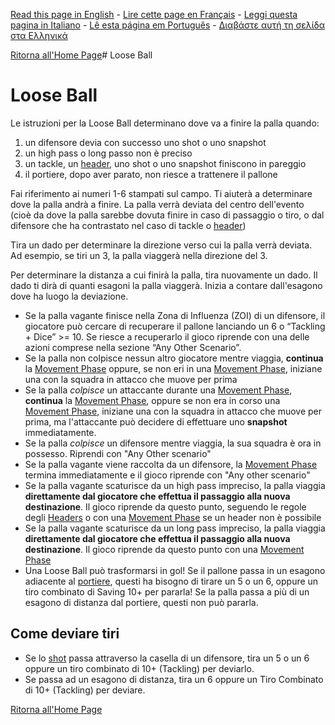 [Read this page in English](https://counterattackgame.github.io/wiki/loose_ball) - [Lire cette page en Français](https://counterattackgame.github.io/wiki/fr/loose_ball) - [Leggi questa pagina in Italiano](https://counterattackgame.github.io/wiki/it/loose_ball) - [Lê esta página em Português](https://counterattackgame.github.io/wiki/pt/loose_ball) - [Διαβάστε αυτή τη σελίδα στα Ελληνικά](https://counterattackgame.github.io/wiki/gr/loose_ball)

[Ritorna all'Home Page](https://counterattackgame.github.io/wiki/it/index)# Loose Ball
# Loose Ball

Le istruzioni per la Loose Ball determinano dove va a finire la palla quando:

1. un difensore devia con successo uno shot o uno snapshot
2. un high pass o long passo non è preciso
3. un tackle, un [header](https://counterattackgame.github.io/wiki/it/heading), uno shot o uno snapshot finiscono in pareggio
4. il portiere, dopo aver parato, non riesce a trattenere il pallone

Fai riferimento ai numeri 1-6 stampati sul campo. Ti aiuterà a determinare dove la palla andrà a finire. La palla verrà deviata del centro dell'evento (cioè da dove la palla sarebbe dovuta finire in caso di passaggio o tiro, o dal difensore che ha contrastato nel caso di tackle o [header](https://counterattackgame.github.io/wiki/it/heading))

Tira un dado per determinare la direzione verso cui la palla verrà deviata. Ad esempio, se tiri un 3, la palla viaggerà nella direzione del 3.

Per determinare la distanza a cui finirà la palla, tira nuovamente un dado. Il dado ti dirà di quanti esagoni la palla viaggerà. Inizia a contare dall'esagono dove ha luogo la deviazione.

- Se la palla vagante finisce nella Zona di Influenza (ZOI) di un difensore, il giocatore può cercare di recuperare il pallone lanciando un 6 o “Tackling + Dice” &gt;= 10. Se riesce a recuperarlo il gioco riprende con una delle azioni comprese nella sezione “Any Other Scenario”.
- Se la palla non colpisce nessun altro giocatore mentre viaggia, **continua** la [Movement Phase](https://counterattackgame.github.io/wiki/it/movement_phase) oppure, se non eri in una [Movement Phase](https://counterattackgame.github.io/wiki/it/movement_phase), iniziane una con la squadra in attacco che muove per prima
- Se la palla _colpisce_ un attaccante durante una [Movement Phase](https://counterattackgame.github.io/wiki/it/movement_phase), **continua** la [Movement Phase](https://counterattackgame.github.io/wiki/it/movement_phase), oppure se non era in corso una [Movement Phase](https://counterattackgame.github.io/wiki/it/movement_phase), iniziane una con la squadra in attacco che muove per prima, ma l'attaccante può decidere di effettuare uno **snapshot** immediatamente.
- Se la palla _colpisce_ un difensore mentre viaggia, la sua squadra è ora in possesso. Riprendi con "Any Other scenario"
- Se la palla vagante viene raccolta da un difensore, la [Movement Phase](https://counterattackgame.github.io/wiki/it/movement_phase) termina immediatamente e il gioco riprende con "Any other scenario"
- Se la palla vagante scaturisce da un high pass impreciso, la palla viaggia **direttamente dal giocatore che effettua il passaggio alla nuova destinazione**. Il gioco riprende da questo punto, seguendo le regole degli [Headers](https://counterattackgame.github.io/wiki/it/heading) o con una [Movement Phase](https://counterattackgame.github.io/wiki/it/movement_phase) se un header non è possibile
- Se la palla vagante scaturisce da un long pass impreciso, la palla viaggia **direttamente dal giocatore che effettua il passaggio alla nuova destinazione**. Il gioco riprende da questo punto con una [Movement Phase](https://counterattackgame.github.io/wiki/it/movement_phase)
- Una Loose Ball può trasformarsi in gol! Se il pallone passa in un esagono adiacente al [portiere](https://counterattackgame.github.io/wiki/it/goalkeeper), questi ha bisogno di tirare un 5 o un 6, oppure un tiro combinato di Saving 10+ per pararla! Se la palla passa a più di un esagono di distanza dal portiere, questi non può pararla.

## Come deviare tiri

- Se lo [shot](https://counterattackgame.github.io/wiki/it/shooting) passa attraverso la casella di un difensore, tira un 5 o un 6 oppure un tiro combinato di 10+ (Tackling) per deviarlo.
- Se passa ad un esagono di distanza, tira un 6 oppure un Tiro Combinato di 10+ (Tackling) per deviare.

[Ritorna all'Home Page](https://counterattackgame.github.io/wiki/it/index)
